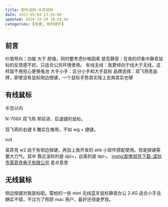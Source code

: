 ```yaml
---
title: 配件选购-半百鼠标
date: 2023-05-04 13:56:00
updated: 2024-10-29 10:26:04
categories: [收藏, 我的硬件]
---
```


## 前言

价值导向：功能 大于 颜值，同时要考虑价格因素
是否静音：在我的印象中静音鼠标的反馈感不好。只适合公共环境使用。
有线无线：我更倾向于线大于无线，这样就不用担心更换电池
大手小手：区分小手和大手鼠标
品牌选择：双飞燕老品牌，即使没有鼠标侧边按键，一个鼠标手势其实按上去爽其实也够

## 有线鼠标

半百以内

N-708X 双飞燕 带前进、后退键的鼠标。

双飞燕的右键 8 雕实在难用，不如 wg + 捷键。
<!-- more -->

not

英菲克 w2 由于有侧边按键，再加上我开发的 ahk 小软件搭配使用。但是按键需要大力气。其中 靠近滚轮的是 dpi+，远离的是 dpi-。 [inphic配套软件下载-深圳市英菲克电子有限公司](http://www.inphic.cn/download) 差点意思

## 无线鼠标

侧边按键对我是标配。雷柏的一些 mini 无线蓝牙鼠标静音办公 2.4G 适合小手且确实不错，不过为了照顾 mac 用户，最好还得是罗技。
